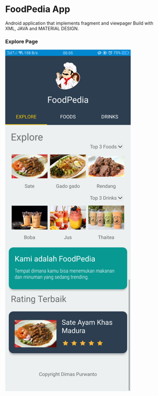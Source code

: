 # FoodPedia App

Android application that implements fragment and viewpager
Build with XML, JAVA and MATERIAL DESIGN.

### Explore Page

<img src="https://github.com/dimasmaspur/FoodPedia-App/blob/master/Screenshot_2020-03-19-00-05-34-33.png" width="400">
